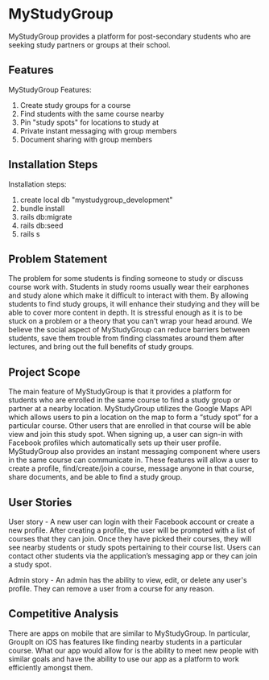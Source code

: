 # MyStudyGroup

MyStudyGroup provides a platform for post-secondary students who are seeking study partners or groups at their school.

## Features

MyStudyGroup Features:

1. Create study groups for a course
2. Find students with the same course nearby
3. Pin "study spots" for locations to study at
4. Private instant messaging with group members
5. Document sharing with group members

## Installation Steps

Installation steps:

1. create local db "mystudygroup_development"
2. bundle install
3. rails db:migrate
4. rails db:seed
5. rails s

## Problem Statement

The problem for some students is finding someone to study or discuss course work with. Students in study rooms usually wear their earphones and study alone which make it difficult to interact with them. By allowing students to find study groups, it will enhance their studying and they will be able to cover more content in depth. It is stressful enough as it is to be stuck on a problem or a theory that you can't wrap your head around. We believe the social aspect of MyStudyGroup can reduce barriers between students, save them trouble from finding classmates around them after lectures, and bring out the full benefits of study groups.

## Project Scope

The main feature of MyStudyGroup is that it provides a platform for students who are enrolled in the same course to find a study group or partner at a nearby location. MyStudyGroup utilizes the Google Maps API which allows users to pin a location on the map to form a “study spot” for a particular course. Other users that are enrolled in that course will be able view and join this study spot. When signing up, a user can sign-in with Facebook profiles which automatically sets up their user profile. MyStudyGroup also provides an instant messaging component where users in the same course can communicate in. These features will allow a user to create a profile, find/create/join a course, message anyone in that course, share documents, and be able to find a study group.

## User Stories

User story - A new user can login with their Facebook account or create a new profile. After creating a profile, the user will be prompted with a list of courses that they can join. Once they have picked their courses, they will see nearby students or study spots pertaining to their course list.  Users can contact other students via the application’s messaging app or they can join a study spot.

Admin story - An admin has the ability to view, edit, or delete any user's profile. They can remove a user from a course for any reason.

## Competitive Analysis
There are apps on mobile that are similar to MyStudyGroup. In particular, GroupIt on iOS has features like finding nearby students in a particular course. What our app would allow for is the ability to meet new people with similar goals and have the ability to use our app as a platform to work efficiently amongst them.
